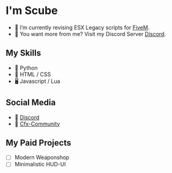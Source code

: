 # I'm Scube

- 🌱 I’m currently revising ESX Legacy scripts for [FiveM](https://fivem.net/).
- 💞️ You want more from me? Visit my Discord Server [Discord](https://discord.gg/Mqgewse3Yc).

## My Skills

- 🐍 Python
- 🔆 HTML / CSS
- 🖥️ Javascript / Lua

## Social Media
- 🎤 [Discord](https://discord.gg/Mqgewse3Yc) 
- 📃 [Cfx-Community](https://forum.cfx.re/u/scubescripts/)

## My Paid Projects

- [ ] Modern Weaponshop
- [ ] Minimalistic HUD-UI
